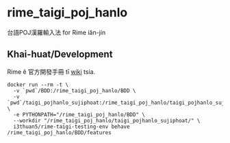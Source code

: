 # rime_taigi_poj_hanlo
台語POJ漢羅輸入法 for Rime iăn-jín

## Khai-huat/Development

Rime ê 官方開發手冊 tī [wiki](https://github.com/rime/home/wiki) tsia.

```
docker run --rm -t \
  -v `pwd`/BDD:/rime_taigi_poj_hanlo/BDD \
  -v `pwd`/taigi_pojhanlo_sujiphoat:/rime_taigi_poj_hanlo/taigi_pojhanlo_sujiphoat \
  -e PYTHONPATH="/rime_taigi_poj_hanlo/BDD" \
  --workdir "/rime_taigi_poj_hanlo/taigi_pojhanlo_sujiphoat/" \
  i3thuan5/rime-taigi-testing-env behave /rime_taigi_poj_hanlo/BDD/features
```

